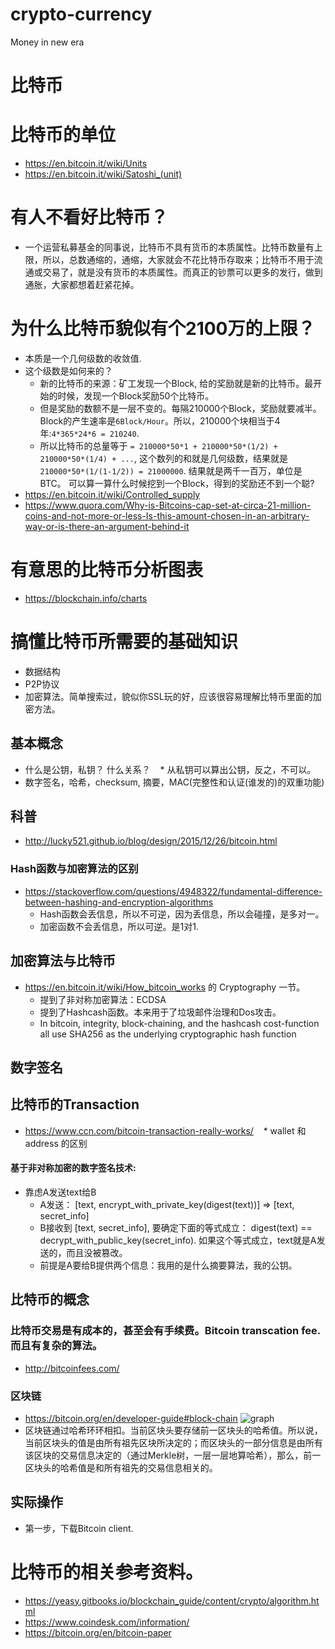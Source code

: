 # crypto-currency
Money in new era
# 比特币

# 比特币的单位
* https://en.bitcoin.it/wiki/Units
* https://en.bitcoin.it/wiki/Satoshi_(unit)

# 有人不看好比特币？
* 一个运营私募基金的同事说，比特币不具有货币的本质属性。比特币数量有上限，所以，总数通缩的，通缩，大家就会不花比特币存取来；比特币不用于流通或交易了，就是没有货币的本质属性。而真正的钞票可以更多的发行，做到通胀，大家都想着赶紧花掉。

# 为什么比特币貌似有个2100万的上限？
* 本质是一个几何级数的收敛值.
* 这个级数是如何来的？
    * 新的比特币的来源：矿工发现一个Block, 给的奖励就是新的比特币。最开始的时候，发现一个Block奖励50个比特币。
    * 但是奖励的数额不是一层不变的。每隔210000个Block，奖励就要减半。Block的产生速率是`6Block/Hour`。所以，210000个块相当于4年:`4*365*24*6 = 210240`. 
    * 所以比特币的总量等于 `= 210000*50*1 + 210000*50*(1/2) + 210000*50*(1/4) + ...`, 这个数列的和就是几何级数，结果就是`210000*50*(1/(1-1/2)) = 21000000`. 结果就是两千一百万，单位是BTC。 可以算一算什么时候挖到一个Block，得到的奖励还不到一个聪?
   
* https://en.bitcoin.it/wiki/Controlled_supply
* https://www.quora.com/Why-is-Bitcoins-cap-set-at-circa-21-million-coins-and-not-more-or-less-Is-this-amount-chosen-in-an-arbitrary-way-or-is-there-an-argument-behind-it

# 有意思的比特币分析图表
* https://blockchain.info/charts

# 搞懂比特币所需要的基础知识
* 数据结构
* P2P协议
* 加密算法。简单搜索过，貌似你SSL玩的好，应该很容易理解比特币里面的加密方法。

## 基本概念
* 什么是公钥，私钥？ 什么关系？
    * 从私钥可以算出公钥，反之，不可以。
* 数字签名，哈希，checksum, 摘要，MAC(完整性和认证(谁发的)的双重功能)

## 科普
* http://lucky521.github.io/blog/design/2015/12/26/bitcoin.html

### Hash函数与加密算法的区别
* https://stackoverflow.com/questions/4948322/fundamental-difference-between-hashing-and-encryption-algorithms
    * Hash函数会丢信息，所以不可逆，因为丢信息，所以会碰撞，是多对一。 
    * 加密函数不会丢信息，所以可逆。是1对1.

## 加密算法与比特币
* https://en.bitcoin.it/wiki/How_bitcoin_works 的 Cryptography 一节。
  * 提到了非对称加密算法：ECDSA
  * 提到了Hashcash函数。本来用于了垃圾邮件治理和Dos攻击。
  * In bitcoin, integrity, block-chaining, and the hashcash cost-function all use SHA256 as the underlying cryptographic hash function
## 数字签名

## 比特币的Transaction
* https://www.ccn.com/bitcoin-transaction-really-works/
    * wallet 和 address 的区别

#### 基于非对称加密的数字签名技术:
* 靠虑A发送text给B
  * A发送： [text, encrypt\_with\_private\_key(digest(text))]   => [text, secret\_info]
  * B接收到 [text, secret\_info], 要确定下面的等式成立： digest(text) == decrypt\_with\_public\_key(secret\_info). 如果这个等式成立，text就是A发送的，而且没被篡改。
  * 前提是A要给B提供两个信息：我用的是什么摘要算法，我的公钥。

## 比特币的概念 
### 比特币交易是有成本的，甚至会有手续费。Bitcoin transcation fee. 而且有复杂的算法。
* http://bitcoinfees.com/
### 区块链
* https://bitcoin.org/en/developer-guide#block-chain
   ![graph](https://bitcoin.org/img/dev/en-blockchain-overview.svg "Logo Title Text 1")
* 区块链通过哈希环环相扣。当前区块头要存储前一区块头的哈希值。所以说，当前区块头的值是由所有祖先区块所决定的；而区块头的一部分信息是由所有该区块的交易信息决定的（通过Merkle树，一层一层地算哈希），那么，前一区块头的哈希值是和所有祖先的交易信息相关的。


## 实际操作
* 第一步，下载Bitcoin client.

# 比特币的相关参考资料。
* https://yeasy.gitbooks.io/blockchain_guide/content/crypto/algorithm.html
* https://www.coindesk.com/information/
* https://bitcoin.org/en/bitcoin-paper
